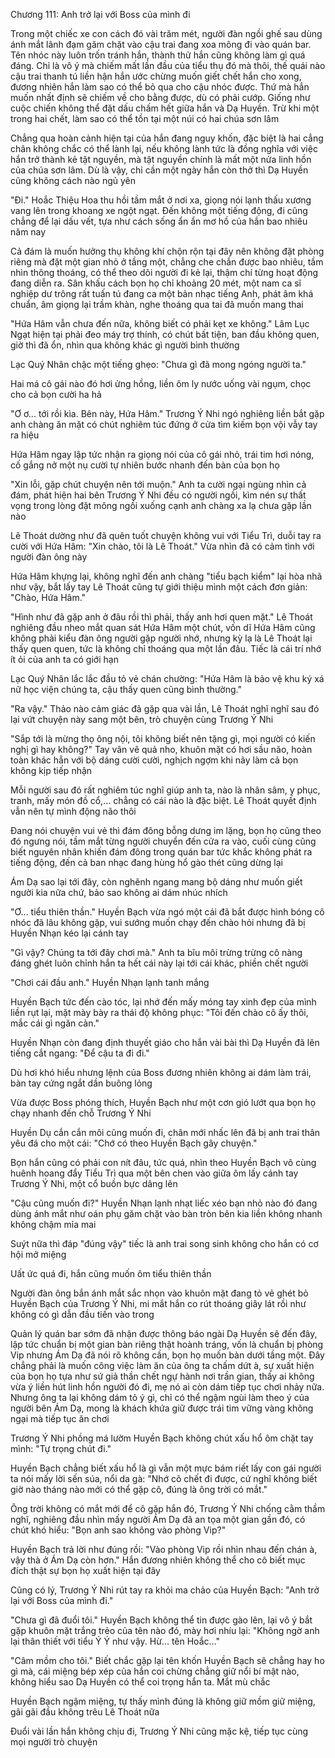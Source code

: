




Chương 111: Anh trở lại với Boss của mình đi

Trong một chiếc xe con cách đó vài trăm mét, người đàn ngồi ghế sau dùng ánh mắt lãnh đạm găm chặt vào cậu trai đang xoa mông đi vào quán bar. Tên nhóc này luôn trốn tránh hắn, thành thử hắn cũng không làm gì quá đáng. Chỉ là vô ý mà chiếm mất lần đầu của tiểu thụ đó mà thôi, thế quái nào cậu trai thanh tú liền hận hắn ước chừng muốn giết chết hắn cho xong, đương nhiên hắn làm sao có thể bỏ qua cho cậu nhóc được. Thứ mà hắn muốn nhất định sẽ chiếm về cho bằng được, dù có phải cướp. Giống như cuộc chiến không thể đặt dấu chấm hết giữa hắn và Dạ Huyền. Trừ khi một trong hai chết, làm sao có thể tồn tại một núi có hai chúa sơn lâm

Chẳng qua hoàn cảnh hiện tại của hắn đang nguy khốn, đặc biệt là hai cẳng chân không chắc có thể lành lại, nếu không lành tức là đồng nghĩa với việc hắn trở thành kẻ tật nguyền, mà tật nguyền chính là mất một nửa linh hồn của chúa sơn lâm. Dù là vậy, chỉ cần một ngày hắn còn thở thì Dạ Huyền cũng không cách nào ngủ yên

"Đi." Hoắc Thiệu Hoa thu hồi tầm mắt ở nơi xa, giọng nói lạnh thấu xương vang lên trong khoang xe ngột ngạt. Đến không một tiếng động, đi cũng chẳng để lại dấu vết, tựa như cách sống ẩn ẩn mơ hồ của hắn bao nhiêu năm nay

Cả đám là muốn hưởng thụ không khí chộn rộn tại đây nên không đặt phòng riêng mà đặt một gian nhỏ ở tầng một, chẳng che chắn được bao nhiêu, tầm nhìn thông thoáng, có thể theo dõi người đi kẻ lại, thậm chí từng hoạt động đang diễn ra. Sân khấu cách bọn họ chỉ khoảng 20 mét, một nam ca sĩ nghiệp dư trông rất tuấn tú đang ca một bản nhạc tiếng Anh, phát âm khá chuẩn, âm giọng lại trầm khàn, nghe thoáng qua tai đã muốn mang thai

"Hứa Hâm vẫn chưa đến nữa, không biết có phải kẹt xe không." Lâm Lục Ngạt hiện tại phải đeo máy trợ thính, có chút bất tiện, ban đầu không quen, giờ thì đã ổn, nhìn qua không khác gì người bình thường

Lạc Quý Nhân chậc một tiếng ghẹo: "Chưa gì đã mong ngóng người ta."

Hai má cô gái nào đó hơi ửng hồng, liền ôm ly nước uống vài ngụm, chọc cho cả bọn cười ha hả

"Ơ ơ... tới rồi kìa. Bên này, Hứa Hâm." Trương Ý Nhi ngó nghiêng liền bắt gặp anh chàng ăn mặt có chút nghiêm túc đứng ở cửa tìm kiếm bọn vội vẫy tay ra hiệu

Hứa Hâm ngay lập tức nhận ra giọng nói của cô gái nhỏ, trái tim hơi nóng, cố gắng nở một nụ cười tự nhiên bước nhanh đến bàn của bọn họ


"Xin lỗi, gặp chút chuyện nên tới muộn." Anh ta cười ngại ngùng nhìn cả đám, phát hiện hai bên Trương Ý Nhi đều có người ngồi, kìm nén sự thất vọng trong lòng đặt mông ngồi xuống cạnh anh chàng xa lạ chưa gặp lần nào

Lê Thoát dường như đã quên tuốt chuyện không vui với Tiểu Trì, duỗi tay ra cười với Hứa Hâm: "Xin chào, tôi là Lê Thoát." Vừa nhìn đã có cảm tình với người đàn ông này

Hứa Hâm khựng lại, không nghĩ đến anh chàng "tiểu bạch kiểm" lại hòa nhã như vậy, bắt lấy tay Lê Thoát cũng tự giới thiệu mình một cách đơn giản: "Chào, Hứa Hâm."

"Hình như đã gặp anh ở đâu rồi thì phải, thấy anh hơi quen mặt." Lê Thoát nghiêng đầu nheo mắt quan sát Hứa Hâm một chút, vốn dĩ Hứa Hâm cũng không phải kiểu đàn ông người gặp người nhớ, nhưng kỳ lạ là Lê Thoát lại thấy quen quen, tức là không chỉ thoáng qua một lần đâu. Tiếc là cái trí nhớ ít ỏi của anh ta có giới hạn

Lạc Quý Nhân lắc lắc đầu tỏ vẻ chán chường: "Hứa Hâm là bảo vệ khu ký xá nữ học viện chúng ta, cậu thấy quen cũng bình thường."

"Ra vậy." Thảo nào cảm giác đã gặp qua vài lần, Lê Thoát nghĩ nghĩ sau đó lại vứt chuyện này sang một bên, trò chuyện cùng Trương Ý Nhi

"Sắp tới là mừng thọ ông nội, tôi không biết nên tặng gì, mọi người có kiến nghị gì hay không?" Tay vân vê quả nho, khuôn mặt có hơi sầu não, hoàn toàn khác hẳn với bộ dáng cười cười, nghịch ngợm khi nãy làm cả bọn không kịp tiếp nhận

Mỗi người sau đó rất nghiêm túc nghĩ giúp anh ta, nào là nhân sâm, y phục, tranh, mấy món đồ cổ,... chẳng có cái nào là đặc biệt. Lê Thoát quyết định vẫn nên tự mình động não thôi

Đang nói chuyện vui vẻ thì đám đông bỗng dưng im lặng, bọn họ cũng theo đó ngưng nói, tầm mắt từng người chuyển đến cửa ra vào, cuối cùng cũng biết nguyên nhân khiến đám đông trong quán bar tức khắc không phát ra tiếng động, đến cả ban nhạc đang hùng hổ gào thét cũng dừng lại

Ám Dạ sao lại tới đây, còn nghênh ngang mang bộ dáng như muốn giết người kia nữa chứ, bảo sao không ai dám nhúc nhích

"Ơ... tiểu thiên thần." Huyền Bạch vừa ngó một cái đã bắt được hình bóng cô nhóc đã lâu không gặp, vui sướng muốn chạy đến chào hỏi nhưng đã bị Huyền Nhạn kéo lại cánh tay

"Gì vậy? Chúng ta tới đây chơi mà." Anh ta bĩu môi trừng trừng cô nàng đáng ghét luôn chỉnh hắn ta hết cái này lại tới cái khác, phiền chết người


"Chơi cái đầu anh." Huyền Nhạn lạnh tanh mắng

Huyền Bạch tức đến cào tóc, lại nhớ đến mấy móng tay xinh đẹp của mình liền rụt lại, mặt mày bày ra thái độ không phục: "Tôi đến chào cô ấy thôi, mắc cái gì ngăn cản."

Huyền Nhạn còn đang định thuyết giáo cho hắn vài bài thì Dạ Huyền đã lên tiếng cắt ngang: "Để cậu ta đi đi."

Dù hơi khó hiểu nhưng lệnh của Boss đương nhiên không ai dám làm trái, bàn tay cứng ngắt dần buông lỏng

Vừa được Boss phóng thích, Huyền Bạch như một cơn gió lướt qua bọn họ chạy nhanh đến chỗ Trương Ý Nhi

Huyền Dụ cắn cắn môi cũng muốn đi, chân mới nhấc lên đã bị anh trai thân yêu đá cho một cái: "Chớ có theo Huyền Bạch gây chuyện."

Bọn hắn cũng có phải con nít đâu, tức quá, nhìn theo Huyền Bạch vô cùng huênh hoang đẩy Tiểu Trì qua một bên chen vào giữa ôm lấy cánh tay Trương Ý Nhi, một cổ buồn bực dâng lên

"Cậu cũng muốn đi?" Huyền Nhạn lạnh nhạt liếc xéo bạn nhỏ nào đó đang dùng ánh mắt như oán phụ găm chặt vào bàn tròn bên kia liền không nhanh không chậm mỉa mai

Suýt nữa thì đáp "đúng vậy" tiếc là anh trai song sinh không cho hắn có cơ hội mở miệng

Uất ức quá đi, hắn cũng muốn ôm tiểu thiên thần

Người đàn ông bắn ánh mắt sắc nhọn vào khuôn mặt đang tỏ vẻ ghét bỏ Huyền Bạch của Trương Ý Nhi, mi mắt hắn co rút thoáng giây lát rồi như không có gì dẫn đầu tiến vào trong

Quản lý quán bar sớm đã nhận được thông báo ngài Dạ Huyền sẽ đến đây, lập tức chuẩn bị một gian bàn riêng thật hoành tráng, vốn là chuẩn bị phòng Vip nhưng Ám Dạ đã nói rõ không cần, bọn họ muốn bàn dưới tầng một. Đây chẳng phải là muốn công việc làm ăn của ông ta chấm dứt à, sự xuất hiện của bọn họ tựa như sứ giả thần chết ngự hành nơi trần gian, thấy ai không vừa ý liền hút linh hồn người đó đi, mẹ nó ai còn dám tiếp tục chơi nhảy nữa. Nhưng ông ta lại không dám tỏ ý gì, chỉ có thể ngậm ngùi làm theo ý của người bên Ám Dạ, mong là khách khứa giữ được trái tim vững vàng không ngại mà tiếp tục ăn chơi


Trương Ý Nhi phồng má lườm Huyền Bạch không chút xấu hổ ôm chặt tay mình: "Tự trọng chút đi."

Huyền Bạch chẳng biết xấu hổ là gì vẫn một mực bám riết lấy con gái người ta nói mấy lời sến súa, nổi da gà: "Nhớ cô chết đi được, cứ nghĩ không biết giờ nào tháng nào mới có thể gặp cô, đúng là ông trời có mắt."

Ông trời không có mắt mới để cô gặp hắn đó, Trương Ý Nhi chống cằm thầm nghĩ, nghiêng đầu nhìn mấy người Ám Dạ đã an tọa một gian gần đó, có chút khó hiểu: "Bọn anh sao không vào phòng Vip?"

Huyền Bạch trả lời như đúng rồi: "Vào phòng Vip rồi nhìn nhau đến chán à, vậy thà ở Ám Dạ còn hơn." Hắn đương nhiên không thể cho cô biết mục đích thật sự bọn họ xuất hiện tại đây

Cũng có lý, Trương Ý Nhi rút tay ra khỏi ma chảo của Huyền Bạch: "Anh trở lại với Boss của mình đi."

"Chưa gì đã đuổi tôi." Huyền Bạch không thể tin được gào lên, lại vô ý bắt gặp khuôn mặt trắng trẻo của tên nào đó, mày hơi nhíu lại: "Không ngờ anh lại thân thiết với tiểu Ý Ý như vậy. Hừ... tên Hoắc..."

"Câm mồm cho tôi." Biết chắc gặp lại tên khốn Huyền Bạch sẽ chẳng hay ho gì mà, cái miệng bép xép của hắn coi chừng chẳng giữ nổi bí mật nào, không hiểu sao Dạ Huyền có thể coi trọng hắn ta. Mắt mù chắc

Huyền Bạch ngậm miệng, tự thấy mình đúng là không giữ mồm giữ miệng, gãi gãi đầu không trêu Lê Thoát nữa

Đuổi vài lần hắn không chịu đi, Trương Ý Nhi cũng mặc kệ, tiếp tục cùng mọi người trò chuyện




